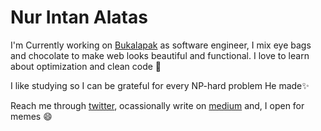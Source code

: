 # Nur Intan Alatas


I'm Currently working on [Bukalapak](http://bukalapak.com/) as software engineer, I mix eye bags and chocolate to make web looks beautiful and functional. I love to learn about optimization and clean code 🌱

I like studying so I can be grateful for every NP-hard problem He made✨

Reach me through [twitter](https://twitter.com/nurintaaan), ocassionally write on [medium](https://medium.com/@nurintanalatas) and, I open for memes 😄

<!--
**Nurintaaan/Nurintaaan** is a ✨ _special_ ✨ repository because its `README.md` (this file) appears on your GitHub profile.

Here are some ideas to get you started:

- 🔭 I’m currently working on ...
- 🌱 I’m currently learning ...
- 👯 I’m looking to collaborate on ...
- 🤔 I’m looking for help with ...
- 💬 Ask me about ...
- 📫 How to reach me: ...
- 😄 Pronouns: ...
- ⚡ Fun fact: ...
-->
